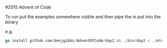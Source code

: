 #2015 Advent of Code

To run put the examples somewhere visible and then pipe the in put into the binary

e.g. 
```go
go install github.com/benjgibbs/AdventOfCode/day2 && ./bin/day2 < ./etc/AdventOfCode/input2.txt
```
